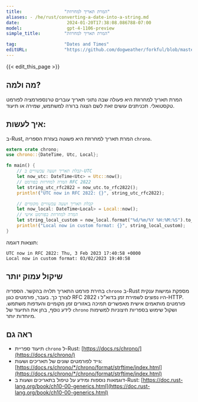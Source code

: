 ```yaml
---
title:                "המרת תאריך למחרוזת"
aliases: - /he/rust/converting-a-date-into-a-string.md
date:                  2024-01-20T17:38:08.086788-07:00
model:                 gpt-4-1106-preview
simple_title:         "המרת תאריך למחרוזת"

tag:                  "Dates and Times"
editURL:              "https://github.com/dogweather/forkful/blob/master/content/he/rust/converting-a-date-into-a-string.md"
---
```


{{< edit_this_page >}}

## מה ולמה?
המרת תאריך למחרוזת היא פעולה שבה נתוני תאריך עוברים טרנספורמציה לפורמט טקסטואלי. תכניתנים עושים זאת לשם הצגה ברורה למשתמש, שמירה או תיעוד.

## איך לעשות:
ב-Rust, המרת תאריך למחרוזת היא פשוטה בעזרת הספריה `chrono`.

```rust
extern crate chrono;
use chrono::{DateTime, Utc, Local};

fn main() {
    // קבלת תאריך ושעה עכשוויים ב-UTC
    let now_utc: DateTime<Utc> = Utc::now();
    // המרה למחרוזת בפורמט RFC 2822
    let string_utc_rfc2822 = now_utc.to_rfc2822();
    println!("UTC now in RFC 2822: {}", string_utc_rfc2822);

    // קבלת תאריך ושעה עכשוויים מקומיים
    let now_local: DateTime<Local> = Local::now();
    // המרה למחרוזת בפורמט אישי
    let string_local_custom = now_local.format("%d/%m/%Y %H:%M:%S").to_string();
    println!("Local now in custom format: {}", string_local_custom);
}
```

תוצאות דוגמה:
```
UTC now in RFC 2822: Thu, 3 Feb 2023 17:40:58 +0000
Local now in custom format: 03/02/2023 19:40:58
```

## שיקול עמוק יותר
בחירת פורמט התאריך תלויה בהקשר. הספריה `chrono` ב-Rust מספקת גמישות ענקית לצורך כך. בעבר, פורמטים כגון RFC 2822 היו נפוצים לשמירת זמן בדוא"ל ו-HTTP. פורמטים מותאמים אישית מאפשרים תמיכה באזורים זמן מקומיים והעדפות משתמש. לידע נוסף, בחן את התיעוד של `chrono` ושקול שימוש בספריות חיצוניות למשימות מיוחדות יותר.

## ראה גם
- תיעוד ספריית `chrono` ל-Rust: [https://docs.rs/chrono/](https://docs.rs/chrono/)
- גייד לפורמטים שונים של תאריכים ושעות: [https://docs.rs/chrono/*/chrono/format/strftime/index.html](https://docs.rs/chrono/*/chrono/format/strftime/index.html)
- דוגמאות נוספות ומידע על טיפול בתאריכים ושעות ב-Rust: [https://doc.rust-lang.org/book/ch10-00-generics.html](https://doc.rust-lang.org/book/ch10-00-generics.html)

